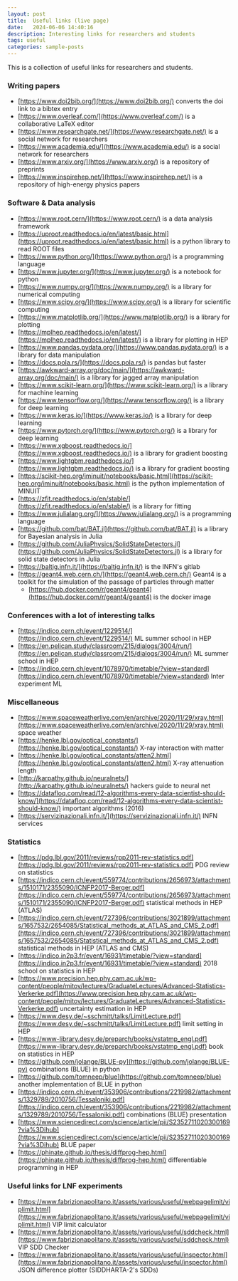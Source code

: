 ```yaml
---
layout: post
title:  Useful links (live page)
date:   2024-06-06 14:40:16
description: Interesting links for researchers and students
tags: useful
categories: sample-posts
---
```


This is a collection of useful links for researchers and students.

### Writing papers

* [https://www.doi2bib.org/](https://www.doi2bib.org/) converts the doi link to a bibtex entry
* [https://www.overleaf.com/](https://www.overleaf.com/) is a collaborative LaTeX editor
* [https://www.researchgate.net/](https://www.researchgate.net/) is a social network for researchers
* [https://www.academia.edu/](https://www.academia.edu/) is a social network for researchers
* [https://www.arxiv.org/](https://www.arxiv.org/) is a repository of preprints
* [https://www.inspirehep.net/](https://www.inspirehep.net/) is a repository of high-energy physics papers

### Software & Data analysis
* [https://www.root.cern/](https://www.root.cern/) is a data analysis framework
* [https://uproot.readthedocs.io/en/latest/basic.html](https://uproot.readthedocs.io/en/latest/basic.html) is a python library to read ROOT files
* [https://www.python.org/](https://www.python.org/) is a programming language
* [https://www.jupyter.org/](https://www.jupyter.org/) is a notebook for python
* [https://www.numpy.org/](https://www.numpy.org/) is a library for numerical computing
* [https://www.scipy.org/](https://www.scipy.org/) is a library for scientific computing
* [https://www.matplotlib.org/](https://www.matplotlib.org/) is a library for plotting
* [https://mplhep.readthedocs.io/en/latest/](https://mplhep.readthedocs.io/en/latest/) is a library for plotting in HEP
* [https://www.pandas.pydata.org/](https://www.pandas.pydata.org/) is a library for data manipulation
* [https://docs.pola.rs/](https://docs.pola.rs/) is pandas but faster
* [https://awkward-array.org/doc/main/](https://awkward-array.org/doc/main/) is a library for jagged array manipulation
* [https://www.scikit-learn.org/](https://www.scikit-learn.org/) is a library for machine learning
* [https://www.tensorflow.org/](https://www.tensorflow.org/) is a library for deep learning
* [https://www.keras.io/](https://www.keras.io/) is a library for deep learning
* [https://www.pytorch.org/](https://www.pytorch.org/) is a library for deep learning
* [https://www.xgboost.readthedocs.io/](https://www.xgboost.readthedocs.io/) is a library for gradient boosting
* [https://www.lightgbm.readthedocs.io/](https://www.lightgbm.readthedocs.io/) is a library for gradient boosting
* [https://scikit-hep.org/iminuit/notebooks/basic.html](https://scikit-hep.org/iminuit/notebooks/basic.html) is the python implementation of MINUIT
* [https://zfit.readthedocs.io/en/stable/](https://zfit.readthedocs.io/en/stable/) is a library for fitting
* [https://www.julialang.org/](https://www.julialang.org/) is a programming language
* [https://github.com/bat/BAT.jl](https://github.com/bat/BAT.jl) is a library for Bayesian analysis in Julia
* [https://github.com/JuliaPhysics/SolidStateDetectors.jl](https://github.com/JuliaPhysics/SolidStateDetectors.jl) is a library for solid state detectors in Julia
* [https://baltig.infn.it/](https://baltig.infn.it/) is the INFN's gitlab
* [https://geant4.web.cern.ch/](https://geant4.web.cern.ch/) Geant4 is a toolkit for the simulation of the passage of particles through matter
    * [https://hub.docker.com/r/geant4/geant4](https://hub.docker.com/r/geant4/geant4) is the docker image

### Conferences with a lot of interesting talks
* [https://indico.cern.ch/event/1229514/](https://indico.cern.ch/event/1229514/) ML summer school in HEP
* [https://en.pelican.study/classroom/215/dialogs/3004/run/](https://en.pelican.study/classroom/215/dialogs/3004/run/) ML summer school in HEP
* [https://indico.cern.ch/event/1078970/timetable/?view=standard](https://indico.cern.ch/event/1078970/timetable/?view=standard) Inter experiment ML

### Miscellaneous
* [https://www.spaceweatherlive.com/en/archive/2020/11/29/xray.html](https://www.spaceweatherlive.com/en/archive/2020/11/29/xray.html) space weather
* [https://henke.lbl.gov/optical_constants/](https://henke.lbl.gov/optical_constants/) X-ray interaction with matter
* [https://henke.lbl.gov/optical_constants/atten2.html](https://henke.lbl.gov/optical_constants/atten2.html) X-ray attenuation length
* [http://karpathy.github.io/neuralnets/](http://karpathy.github.io/neuralnets/) hackers guide to neural net
* [https://datafloq.com/read/12-algorithms-every-data-scientist-should-know/](https://datafloq.com/read/12-algorithms-every-data-scientist-should-know/) important algorithms (2016)
* [https://servizinazionali.infn.it/](https://servizinazionali.infn.it/) INFN services

### Statistics
* [https://pdg.lbl.gov/2011/reviews/rpp2011-rev-statistics.pdf](https://pdg.lbl.gov/2011/reviews/rpp2011-rev-statistics.pdf) PDG review on statistics
* [https://indico.cern.ch/event/559774/contributions/2656973/attachments/1510171/2355090/ICNFP2017-Berger.pdf](https://indico.cern.ch/event/559774/contributions/2656973/attachments/1510171/2355090/ICNFP2017-Berger.pdf) statistical methods in HEP (ATLAS)
* [https://indico.cern.ch/event/727396/contributions/3021899/attachments/1657532/2654085/Statistical_methods_at_ATLAS_and_CMS_2.pdf](https://indico.cern.ch/event/727396/contributions/3021899/attachments/1657532/2654085/Statistical_methods_at_ATLAS_and_CMS_2.pdf) statistical methods in HEP (ATLAS and CMS)
* [https://indico.in2p3.fr/event/16931/timetable/?view=standard](https://indico.in2p3.fr/event/16931/timetable/?view=standard) 2018 school on statistics in HEP
* [https://www.precision.hep.phy.cam.ac.uk/wp-content/people/mitov/lectures/GraduateLectures/Advanced-Statistics-Verkerke.pdf](https://www.precision.hep.phy.cam.ac.uk/wp-content/people/mitov/lectures/GraduateLectures/Advanced-Statistics-Verkerke.pdf) uncertainty estimation in HEP
* [https://www.desy.de/~sschmitt/talks/LimitLecture.pdf](https://www.desy.de/~sschmitt/talks/LimitLecture.pdf) limit setting in HEP
* [https://www-library.desy.de/preparch/books/vstatmp_engl.pdf](https://www-library.desy.de/preparch/books/vstatmp_engl.pdf) book on statistics in HEP
* [https://github.com/jolange/BLUE-py](https://github.com/jolange/BLUE-py) combinations (BLUE) in python
* [https://github.com/tomneep/blue](https://github.com/tomneep/blue) another implementation of BLUE in python
* [https://indico.cern.ch/event/353906/contributions/2219982/attachments/1329789/2010756/Tessaloniki.pdf](https://indico.cern.ch/event/353906/contributions/2219982/attachments/1329789/2010756/Tessaloniki.pdf) combinations (BLUE) presentation
* [https://www.sciencedirect.com/science/article/pii/S2352711020300169?via%3Dihub](https://www.sciencedirect.com/science/article/pii/S2352711020300169?via%3Dihub) BLUE paper
* [https://phinate.github.io/thesis/diffprog-hep.html](https://phinate.github.io/thesis/diffprog-hep.html) differentiable programming in HEP

### Useful links for LNF experiments
* [https://www.fabrizionapolitano.it/assets/various/useful/webpagelimit/viplimit.html](https://www.fabrizionapolitano.it/assets/various/useful/webpagelimit/viplimit.html) VIP limit calculator
* [https://www.fabrizionapolitano.it/assets/various/useful/sddcheck.html](https://www.fabrizionapolitano.it/assets/various/useful/sddcheck.html) VIP SDD Checker
* [https://www.fabrizionapolitano.it/assets/various/useful/inspector.html](https://www.fabrizionapolitano.it/assets/various/useful/inspector.html) JSON difference plotter (SIDDHARTA-2's SDDs)